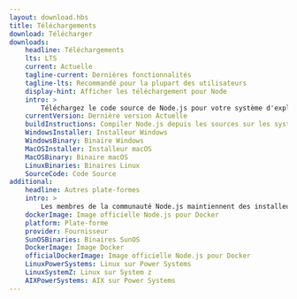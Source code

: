 ```yaml
---
layout: download.hbs
title: Téléchargements
download: Télécharger
downloads:
    headline: Téléchargements
    lts: LTS
    current: Actuelle
    tagline-current: Dernières fonctionnalités
    tagline-lts: Recommandé pour la plupart des utilisateurs
    display-hint: Afficher les téléchargement pour Node
    intro: >
        Téléchargez le code source de Node.js pour votre système d'exploitation et commencez à développer dès aujourd'hui.
    currentVersion: Dernière version Actuelle
    buildInstructions: Compiler Node.js depuis les sources sur les systèmes d'exploitation maintenus
    WindowsInstaller: Installeur Windows
    WindowsBinary: Binaire Windows
    MacOSInstaller: Installeur macOS
    MacOSBinary: Binaire macOS
    LinuxBinaries: Binaires Linux
    SourceCode: Code Source
additional:
    headline: Autres plate-formes
    intro: >
        Les membres de la communauté Node.js maintiennent des installeurs de Node.js pour d'autres plate-formes. Veuillez noter que ces téléchargements ne sont pas maintenus par l'équipe principale de Node.js et n'offrent pas forcément la même qualité que les téléchargements officiels.
    dockerImage: Image officielle Node.js pour Docker
    platform: Plate-forme
    provider: Fournisseur
    SunOSBinaries: Binaires SunOS
    DockerImage: Image Docker
    officialDockerImage: Image officielle Node.js pour Docker
    LinuxPowerSystems: Linux sur Power Systems
    LinuxSystemZ: Linux sur System z
    AIXPowerSystems: AIX sur Power Systems
---
```


